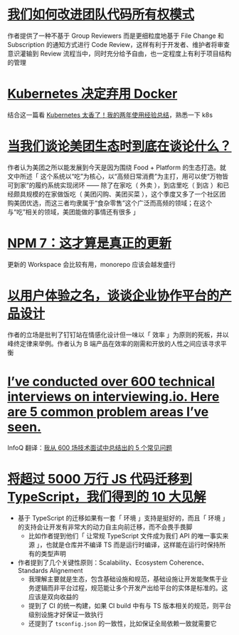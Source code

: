 # [我们如何改进团队代码所有权模式](https://mp.weixin.qq.com/s/M39LxZAgBFefIsUzq6La8A)

作者提供了一种不基于 Group Reviewers 而是更细粒度地基于 File Change 和 Subscription 的通知方式进行 Code Review，这样有利于开发者、维护者将审查意识灌输到 Review 流程当中，同时充分给予自由，也一定程度上有利于项目结构的管理

# [Kubernetes 决定弃用 Docker](https://mp.weixin.qq.com/s/TcLe_Sq0p2uyGZg9FKEanA)

结合这一篇看 [Kubernetes 太香了！我的两年使用经验总结](https://mp.weixin.qq.com/s/xekRim4IDlz-581KewXDPg)，熟悉一下 k8s

# [当我们谈论美团生态时到底在谈论什么？](https://mp.weixin.qq.com/s/OC_YEkv7pd57IyjTvMwQ8Q)

作者认为美团之所以能发展到今天是因为围绕 Food + Platform 的生态打造。就文中所述「 这个系统以“吃”为核心，以“高频日常消费”为主打，用可以使“万物皆可到家”的履约系统实现闭环 —— 除了在家吃（ 外卖 ），到店里吃（ 到店 ）和已经颇具规模的在家做饭吃（ 美团闪购、美团买菜 ），这个季度又多了一个社区团购美团优选，而这三者均隶属于“食杂零售”这个广泛而高频的领域；在这个与“吃”相关的领域，美团能做的事情还有很多 」

# [NPM 7：这才算是真正的更新](https://mp.weixin.qq.com/s/b60GxkCWA_adjUuO-kT13Q)

更新的 Workspace 会比较有用，monorepo 应该会越发盛行

# [以用户体验之名，谈谈企业协作平台的产品设计](https://mp.weixin.qq.com/s/RsPPcxNVbiLfTXf1CbLx1A)

作者的立场是批判了钉钉站在情感化设计但一味以「 效率 」为原则的死板，并以峰终定律来举例。作者认为 B 端产品在效率的刚需和开放的人性之间应该寻求平衡

# [I’ve conducted over 600 technical interviews on interviewing.io. Here are 5 common problem areas I’ve seen.](https://blog.interviewing.io/ive-conducted-over-600-technical-interviews-on-interviewing-io-here-are-5-common-problem-areas-ive-seen)

InfoQ 翻译：[我从 600 场技术面试中总结出的 5 个常见问题](https://mp.weixin.qq.com/s/rLFxzIUzgBCgvFF9p-MqoQ)

# [将超过 5000 万行 JS 代码迁移到 TypeScript，我们得到的 10 大见解](https://mp.weixin.qq.com/s/iC-wI4mK48b0hq0HvGrZ8g)

- 基于 TypeScript 的迁移如果有一套「 环境 」支持是挺好的，而且「 环境 」的支持会让开发有非常大的动力自主向前迁移，而不会畏手畏脚
    - 比如作者提到他们「 让常规 TypeScript 文件成为我们 API 的唯一事实来源 」，也就是仓库并不编译 TS 而是运行时编译，这样能在运行时保持所有的类型声明
- 作者提到了几个关键性原则：Scalability、Ecosystem Coherence、Standards Alignement
    - 我理解主要就是生态，包含基础设施和规范，基础设施让开发能聚焦于业务逻辑而非平台过程，规范能让多个开发产出给平台的实体是标准的。这应该是双向收益的
    - 提到了 CI 的统一构建，如果 CI build 中有与 TS 版本相关的规范，则平台级别设施才好保证一致执行
    - 还提到了 `tsconfig.json` 的一致性，比如保证全局依赖一致就需要它
